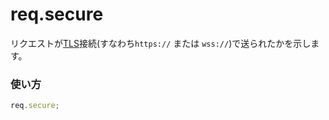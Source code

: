 # req.secure

リクエストが[TLS](http://en.wikipedia.org/wiki/Transport_Layer_Security)接続(すなわち`https://` または `wss://`)で送られたかを示します。

### 使い方
```javascript
req.secure;
```





<docmeta name="uniqueID" value="reqsecure698791">
<docmeta name="displayName" value="req.secure">

